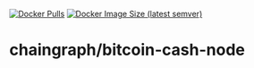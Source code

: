[![Docker Pulls](https://img.shields.io/docker/pulls/chaingraph/bitcoin-cash-node)](https://hub.docker.com/r/chaingraph/bitcoin-cash-node)
[![Docker Image Size (latest semver)](https://img.shields.io/docker/image-size/chaingraph/bitcoin-cash-node)](https://hub.docker.com/r/chaingraph/bitcoin-cash-node/tags)

# chaingraph/bitcoin-cash-node
